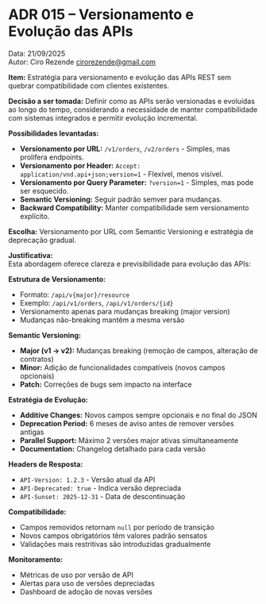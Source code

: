 # ADR 015 – Versionamento e Evolução das APIs

Data: 21/09/2025  
Autor: Ciro Rezende <cirorezende@gmail.com>

**Item:** Estratégia para versionamento e evolução das APIs REST sem quebrar compatibilidade com clientes existentes.

**Decisão a ser tomada:** Definir como as APIs serão versionadas e evoluídas ao longo do tempo, considerando a necessidade de manter compatibilidade com sistemas integrados e permitir evolução incremental.

**Possibilidades levantadas:**  

- **Versionamento por URL:** `/v1/orders`, `/v2/orders` - Simples, mas prolifera endpoints.
- **Versionamento por Header:** `Accept: application/vnd.api+json;version=1` - Flexível, menos visível.
- **Versionamento por Query Parameter:** `?version=1` - Simples, mas pode ser esquecido.
- **Semantic Versioning:** Seguir padrão semver para mudanças.
- **Backward Compatibility:** Manter compatibilidade sem versionamento explícito.

**Escolha:** Versionamento por URL com Semantic Versioning e estratégia de deprecação gradual.

**Justificativa:**  
Esta abordagem oferece clareza e previsibilidade para evolução das APIs:

**Estrutura de Versionamento:**
- Formato: `/api/v{major}/resource`
- Exemplo: `/api/v1/orders`, `/api/v1/orders/{id}`
- Versionamento apenas para mudanças breaking (major version)
- Mudanças não-breaking mantêm a mesma versão

**Semantic Versioning:**
- **Major (v1 → v2):** Mudanças breaking (remoção de campos, alteração de contratos)
- **Minor:** Adição de funcionalidades compatíveis (novos campos opcionais)
- **Patch:** Correções de bugs sem impacto na interface

**Estratégia de Evolução:**
- **Additive Changes:** Novos campos sempre opcionais e no final do JSON
- **Deprecation Period:** 6 meses de aviso antes de remover versões antigas
- **Parallel Support:** Máximo 2 versões major ativas simultaneamente
- **Documentation:** Changelog detalhado para cada versão

**Headers de Resposta:**
- `API-Version: 1.2.3` - Versão atual da API
- `API-Deprecated: true` - Indica versão depreciada
- `API-Sunset: 2025-12-31` - Data de descontinuação

**Compatibilidade:**
- Campos removidos retornam `null` por período de transição
- Novos campos obrigatórios têm valores padrão sensatos
- Validações mais restritivas são introduzidas gradualmente

**Monitoramento:**
- Métricas de uso por versão de API
- Alertas para uso de versões depreciadas
- Dashboard de adoção de novas versões